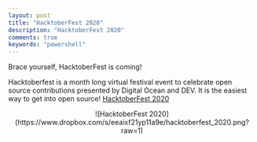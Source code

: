 ```yaml
---
layout: post
title: "HacktoberFest 2020"
description: "HacktoberFest 2020"
comments: true
keywords: "powershell"
---
```

Brace yourself, HacktoberFest is coming!

Hacktoberfest is a month long virtual festival event to celebrate open source contributions presented by Digital Ocean and DEV. It is the easiest way to get into open source! [HacktoberFest 2020](https://hacktoberfest.digitalocean.com/)

<p align="center">
![HacktoberFest 2020](https://www.dropbox.com/s/eeaixf21yp11a9e/hacktoberfest_2020.png?raw=1)
</p>
